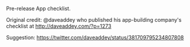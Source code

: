 Pre-release App checklist. 

Original credit: @daveaddey who published his app-building company's checklist at http://daveaddey.com/?p=1273 

Suggestion: https://twitter.com/daveaddey/status/381709795234807808
